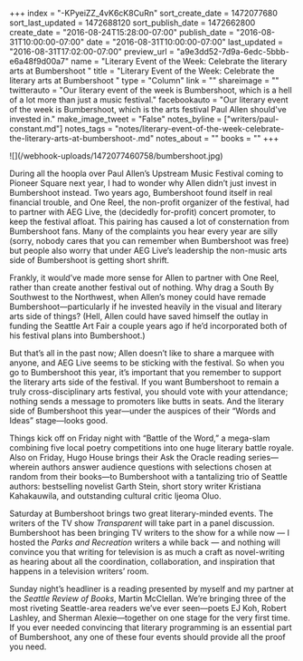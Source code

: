 +++
index = "-KPyeiZZ_4vK6cK8CuRn"
sort_create_date = 1472077680
sort_last_updated = 1472688120
sort_publish_date = 1472662800
create_date = "2016-08-24T15:28:00-07:00"
publish_date = "2016-08-31T10:00:00-07:00"
date = "2016-08-31T10:00:00-07:00"
last_updated = "2016-08-31T17:02:00-07:00"
preview_url = "a9e3dd52-7d9a-6edc-5bbb-e6a48f9d00a7"
name = "Literary Event of the Week: Celebrate the literary arts at Bumbershoot "
title = "Literary Event of the Week: Celebrate the literary arts at Bumbershoot "
type = "Column"
link = ""
shareimage = ""
twitterauto = "Our literary event of the week is Bumbershoot, which is a hell of a lot more than just a music festival."
facebookauto = "Our literary event of the week is Bumbershoot, which is the arts festival Paul Allen should've invested in."
make_image_tweet = "False"
notes_byline = ["writers/paul-constant.md"]
notes_tags = "notes/literary-event-of-the-week-celebrate-the-literary-arts-at-bumbershoot-.md"
notes_about = ""
books = ""
+++
<p class="image">![](/webhook-uploads/1472077460758/bumbershoot.jpg)</p>

During all the hoopla over Paul Allen’s Upstream Music Festival coming to Pioneer Square next year, I had to wonder why Allen didn’t just invest in Bumbershoot instead. Two years ago, Bumbershoot found itself in real financial trouble, and One Reel, the non-profit organizer of the festival, had to partner with AEG Live, the (decidedly for-profit) concert promoter, to keep the festival afloat. This pairing has caused a lot of consternation from Bumbershoot fans. Many of the complaints you hear every year are silly (sorry, nobody cares that you can remember when Bumbershoot was free) but people also worry that under AEG Live’s leadership the non-music arts side of Bumbershoot is getting short shrift.

Frankly, it would’ve made more sense for Allen to partner with One Reel, rather than create another festival out of nothing. Why drag a South By Southwest to the Northwest, when Allen’s money could have remade Bumbershoot—particularly if he invested heavily in the visual and literary arts side of things? (Hell, Allen could have saved himself the outlay in funding the Seattle Art Fair a couple years ago if he’d incorporated both of his festival plans into Bumbershoot.)

But that’s all in the past now; Allen doesn’t like to share a marquee with anyone, and AEG Live seems to be sticking with the festival. So when you go to Bumbershoot this year, it’s important that you remember to support the literary arts side of the festival. If you want Bumbershoot to remain a truly cross-disciplinary arts festival, you should vote with your attendance; nothing sends a message to promoters like butts in seats. And the literary side of Bumbershoot this year—under the auspices of their “Words and Ideas” stage—looks good. 

Things kick off on Friday night with “Battle of the Word,” a mega-slam combining five local poetry competitions into one huge literary battle royale.  Also on Friday, Hugo House brings their Ask the Oracle reading series—wherein authors answer audience questions with selections chosen at random from their books—to Bumbershoot with a tantalizing trio of Seattle authors: bestselling novelist Garth Stein, short story writer Kristiana Kahakauwila, and outstanding cultural critic Ijeoma Oluo.

Saturday at Bumbershoot brings two great literary-minded events. The writers of the TV show *Transparent* will take part in a panel discussion. Bumbershoot has been bringing TV writers to the show for a while now — I hosted the *Parks and Recreation* writers a while back — and nothing will convince you that writing for television is as much a craft as novel-writing as hearing about all the coordination, collaboration, and inspiration that happens in a television writers’ room. 

Sunday night’s headliner is a reading presented by myself and my partner at the *Seattle Review of Books*, Martin McClellan. We’re bringing three of the most riveting Seattle-area readers we’ve ever seen—poets EJ Koh, Robert Lashley, and Sherman Alexie—together on one stage for the very first time. If you ever needed convincing that literary programming is an essential part of Bumbershoot, any one of these four events should provide all the proof you need. 

